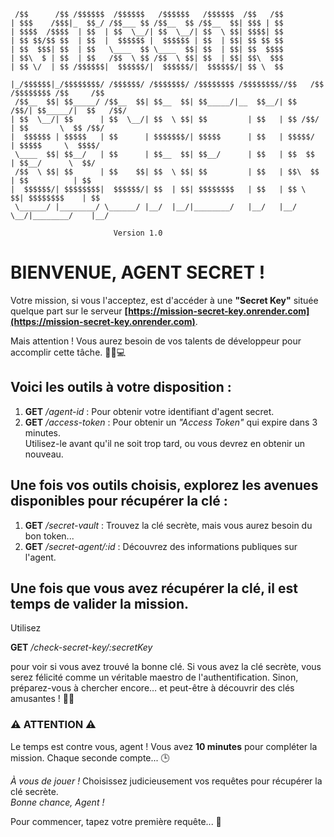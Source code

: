 ```
 /$$      /$$ /$$$$$$  /$$$$$$   /$$$$$$   /$$$$$$  /$$   /$$                               
| $$$    /$$$|_  $$_/ /$$___ $$ /$$__  $$ /$$__  $$| $$$ | $$                               
| $$$$  /$$$$  | $$  | $$  \__/| $$  \__/| $$  \ $$| $$$$| $$                               
| $$ $$/$$ $$  | $$  |  $$$$$$ |  $$$$$$ | $$  | $$| $$ $$ $$                               
| $$  $$$| $$  | $$   \____  $$ \____  $$| $$  | $$| $$  $$$$                               
| $$\  $ | $$  | $$   /$$  \ $$ /$$  \ $$| $$  | $$| $$\  $$$                               
| $$ \/  | $$ /$$$$$$|  $$$$$$/|  $$$$$$/|  $$$$$$/| $$ \  $$                               

|_/$$$$$$|_/$$$$$$$$/ /$$$$$$/ /$$$$$$$/ /$$$$$$$$ /$$$$$$$$//$$   /$$ /$$$$$$$$ /$$     /$$
 /$$__  $$| $$_____/ /$$__  $$| $$__  $$| $$_____/|__  $$__/| $$  /$$/| $$_____/|  $$   /$$/
| $$  \__/| $$      | $$  \__/| $$  \ $$| $$         | $$   | $$ /$$/ | $$       \  $$ /$$/ 
|  $$$$$$ | $$$$$   | $$      | $$$$$$$/| $$$$$      | $$   | $$$$$/  | $$$$$     \  $$$$/  
 \____  $$| $$__/   | $$      | $$__  $$| $$__/      | $$   | $$  $$  | $$__/      \  $$/   
 /$$  \ $$| $$      | $$    $$| $$  \ $$| $$         | $$   | $$\  $$ | $$          | $$    
|  $$$$$$/| $$$$$$$$|  $$$$$$/| $$  | $$| $$$$$$$$   | $$   | $$ \  $$| $$$$$$$$    | $$    
 \______/ |________/ \______/ |__/  |__/|________/   |__/   |__/  \__/|________/    |__/
```  
                           Version 1.0

# **BIENVENUE, AGENT SECRET !**

Votre mission, si vous l'acceptez, est d'accéder à une **"Secret Key"** située quelque part sur le serveur **[https://mission-secret-key.onrender.com](https://mission-secret-key.onrender.com)**.

Mais attention ! Vous aurez besoin de vos talents de développeur pour accomplir cette tâche. 🕵️‍♂️💻

## Voici les outils à votre disposition :

1. **GET** _/agent-id_ : Pour obtenir votre identifiant d'agent secret.
2. **GET** _/access-token_ : Pour obtenir un _"Access Token"_ qui expire dans 3 minutes.  
   Utilisez-le avant qu'il ne soit trop tard, ou vous devrez en obtenir un nouveau.

## Une fois vos outils choisis, explorez les avenues disponibles pour récupérer la clé :

1. **GET** _/secret-vault_ : Trouvez la clé secrète, mais vous aurez besoin du bon token...
2. **GET** _/secret-agent/:id_ : Découvrez des informations publiques sur l'agent.

## Une fois que vous avez récupérer la clé, il est temps de valider la mission.

Utilisez

**GET** _/check-secret-key/:secretKey_

pour voir si vous avez trouvé la bonne clé. Si vous avez la clé secrète, vous serez félicité comme un véritable maestro de l'authentification. Sinon, préparez-vous à chercher encore… et peut-être à découvrir des clés amusantes ! 🚀🎉

### **⚠️ ATTENTION ⚠️**

Le temps est contre vous, agent ! Vous avez **10 minutes** pour compléter la mission. Chaque seconde compte... 🕒

_À vous de jouer !_ Choisissez judicieusement vos requêtes pour récupérer la clé secrète.  
_Bonne chance, Agent !_

Pour commencer, tapez votre première requête... 🚀
